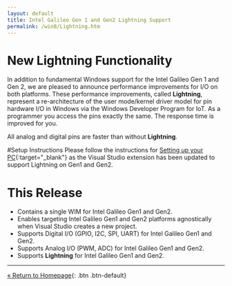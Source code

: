 ```yaml
---
layout: default
title: Intel Galileo Gen 1 and Gen2 Lightning Support
permalink: /win8/Lightning.htm
---
```


# New Lightning Functionality
In addition to fundamental Windows support for the Intel Galileo Gen 1 and Gen 2, we are pleased to announce performance improvements for I/O on both platforms.
These performance improvements, called **Lightning**, represent a re-architecture of the user mode/kernel driver model for pin hardware I/O in Windows via the Windows Developer Program for IoT.
As a programmer you access the pins exactly the same. The response time is improved for you.

All analog and digital pins are faster than without **Lightning**.

#Setup Instructions
Please follow the instructions for [Setting up your PC](SetupPC.htm){:target="_blank"} as the Visual Studio extension has been updated to support Lightning on Gen1 and Gen2.

# This Release
* Contains a single WIM for Intel Galileo Gen1 and Gen2.
* Enables targeting Intel Galileo Gen1 and Gen2 platforms agnostically when Visual Studio creates a new project.
* Supports Digital I/O (GPIO, I2C, SPI, UART) for Intel Galileo Gen1 and Gen2.
* Supports Analog I/O (PWM, ADC) for Intel Galileo Gen1 and Gen2.
* Supports **Lightning** for Intel Galileo Gen1 and Gen2.

---
[&laquo; Return to Homepage]({{site.baseurl}}/index.htm){: .btn .btn-default}